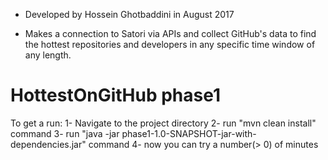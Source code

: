 * Developed by Hossein Ghotbaddini in August 2017

* Makes a connection to Satori via APIs and collect GitHub's data to find the hottest repositories and developers in any specific time window of any length.

# HottestOnGitHub phase1
To get a run:
1- Navigate to the project directory
2- run "mvn clean install" command
3- run "java -jar phase1-1.0-SNAPSHOT-jar-with-dependencies.jar" command
4- now you can try a number(> 0) of minutes
